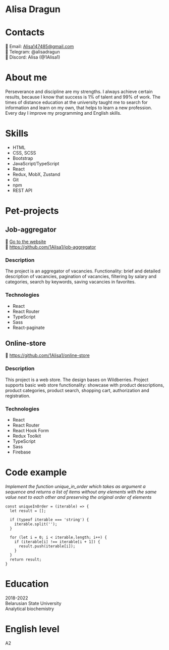 # Alisa Dragun

# Contacts
:small_blue_diamond: Email: Alisa147485@gmail.com </br>
:small_blue_diamond: Telegram: @alisadragun </br>
:small_blue_diamond: Discord: Alisa (@1Alisa1)

# About me
 Perseverance and discipline are my strengths. I always achieve certain results, because I know that success is 1% of talent and 99% of work. The times of distance education at the university taught me to search for information and learn on my own, that helps to learn a new profession. Every day I improve my programming and English skills.

# Skills
*	HTML
*	CSS, SCSS
*	Bootstrap
*	JavaScript/TypeScript
*	React
*	Redux, MobX, Zustand
*	Git
*	npm
*	REST API

# Pet-projects
## Job-aggregator


:pushpin: [Go to the website](https://1alisa1.github.io/job-aggregator) </br>
:pushpin: https://github.com/1Alisa1/job-aggregator

### Description
The project is an aggregator of vacancies. 
Functionality: brief and detailed description of vacancies, pagination of vacancies, filtering by salary and categories, search by keywords, saving vacancies in favorites.

### Technologies
* React
* React Router
* TypeScript
* Sass
* React-paginate
##	Online-store

:pushpin: https://github.com/1Alisa1/online-store
### Description
This project is a web store. The design bases on Wildberries. Project supports basic web store functionality: showcase with product descriptions, product categories, product search, shopping cart, authorization and registration.

### Technologies
* React
* React Router
* React Hook Form
* Redux Toolkit
* TypeScript
* Sass
* Firebase

# Code example
_Implement the function unique_in_order which takes as argument a sequence and returns a list of items without any elements with the same value next to each other and preserving the original order of elements_

```
const uniqueInOrder = (iterable) => {
  let result = [];
  
  if (typeof iterable === 'string') {
    iterable.split('');
  }
  
  for (let i = 0; i < iterable.length; i++) {
    if (iterable[i] !== iterable[i + 1]) {
      result.push(iterable[i]);
    }
  }
  return result;
}
```
# Education
2018-2022 </br>
Belarusian State University </br>
Analytical biochemistry

# English level
A2